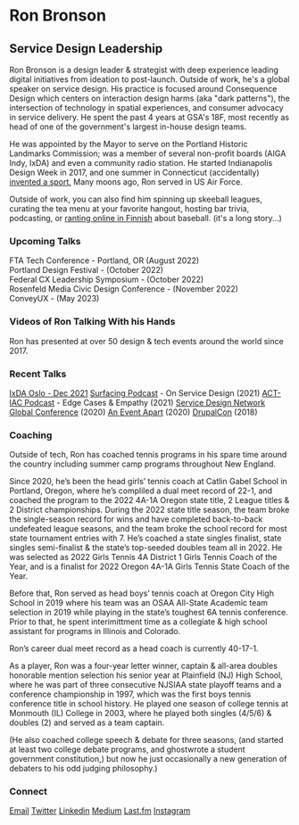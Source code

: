 <script context="module">
	/**
	 * @type {import('@sveltejs/kit').Load}
	 */
	export async function load({ fetch }) {
		const res = await fetch(`/posts.json`);
		const posts = await res.json();

		return {
			props: {
				posts
			}
		};
	}
</script>

<script>
	import Seo from '$lib/Seo.svelte';
	import BlogSummary from '$lib/BlogSummary.svelte';
	import { variables } from '$lib/variables';
	export let posts;

	const postsToShow = 3;
	$: blogPosts = posts.slice(0, postsToShow);
</script>

<!-- TODO UPDATE THE SEO INFO -->
<Seo title="Ron Bronson" description={variables.siteDescription} path="/" openGraphImage=""/>

# Ron Bronson

<h2>Service Design Leadership</h2>

Ron Bronson is a design leader & strategist with deep experience leading digital initiatives from ideation to post-launch. Outside of work, he's a global speaker on service design. His practice is focused around Consequence Design which centers on interaction design harms (aka "dark patterns"), the intersection of technology in spatial experiences, and consumer advocacy in service delivery. He spent the past 4 years at GSA's 18F, most recently as head of one of the government's largest in-house design teams.

He was appointed by the Mayor to serve on the Portland Historic Landmarks Commission; was a member of several non-profit boards (AIGA Indy, IxDA) and even a community radio station. He started Indianapolis Design Week in 2017, and one summer in Connecticut (accidentally) <a href="https://en.wikipedia.org/wiki/Tennis_polo">invented a sport.</a> Many moons ago, Ron served in US Air Force. <br>

Outside of work, you can also find him spinning up skeeball leagues, curating the tea menu at your favorite hangout, hosting bar trivia, podcasting, or <a href="https://www.superpesis.fi/uutiset/yhdysvaltalainen-ron-bronson-toteutti-unelmansa-ja-matkusti-suomeen-katsomaan-pesapalloa/">ranting online in Finnish</a> about baseball. (it's a long story...) <br>


<h3>Upcoming Talks</h3> 

FTA Tech Conference - Portland, OR (August 2022)<br />
Portland Design Festival - (October 2022)<br />
Federal CX Leadership Symposium - (October 2022) <br />
Rosenfeld Media Civic Design Conference - (November 2022) <br />
ConveyUX - (May 2023) <br />

<h3>Videos of Ron Talking With his Hands</h3>

Ron has presented at over 50 design & tech events around the world since 2017.

<h3>Recent Talks</h3>
<a href="https://vimeo.com/651801535">IxDA Oslo - Dec 2021</a>
<a href="https://www.surfacingpodcast.com/ron-bronson-transcript">Surfacing Podcast</a> - On Service Design (2021)
<a href="https://open.spotify.com/episode/3Xd9MZ9HdByErb41jb7vUX">ACT-IAC Podcast</a> - Edge Cases & Empathy (2021)
<a href="https://youtu.be/JqguCFiY3KM">Service Design Network Global Conference</a> (2020)
<a href="https://aneventapart.com/event/online-0720#s24059">An Event Apart</a> (2020)
<a href="https://www.youtube.com/watch?v=REUJCWpFOcI">DrupalCon</a> (2018)

<h3>Coaching</h3> 
Outside of tech, Ron has coached tennis programs in his spare time around the country including summer camp programs throughout New England.

Since 2020, he’s been the head girls’ tennis coach at Catlin Gabel School in Portland, Oregon, where he’s compliled a dual meet record of 22-1, and coached the program to the 2022 4A-1A Oregon state title, 2 League titles & 2 District championships. During the 2022 state title season, the team broke the single-season record for wins and have completed back-to-back undefeated league seasons, and the team broke the school record for most state tournament entries with 7. He’s coached a state singles finalist, state singles semi-finalist & the state’s top-seeded doubles team all in 2022. He was selected as 2022 Girls Tennis 4A District 1 Girls Tennis Coach of the Year, and is a finalist for 2022 Oregon 4A-1A Girls Tennis State Coach of the Year.

Before that, Ron served as head boys’ tennis coach at Oregon City High School in 2019 where his team was an OSAA All-State Academic team selection in 2019 while playing in the state’s toughest 6A tennis conference. Prior to that, he spent interimittment time as a collegiate & high school assistant for programs in Illinois and Colorado.

Ron’s career dual meet record as a head coach is currently 40-17-1.

As a player, Ron was a four-year letter winner, captain & all-area doubles honorable mention selection his senior year at Plainfield (NJ) High School, where he was part of three consecutive NJSIAA state playoff teams and a conference championship in 1997, which was the first boys tennis conference title in school history. He played one season of college tennis at Monmouth (IL) College in 2003, where he played both singles (4/5/6) & doubles (2) and served as a team captain.

(He also coached college speech & debate for three seasons, (and started at least two college debate programs, and ghostwrote a student government constitution,) but now he just occasionally a new generation of debaters to his odd judging philosophy.)

<h3>Connect</h3>
<a href="mailto:contact@ronbronson.com">Email</a>
<a href="https://twitter.com/ronbronson">Twitter</a>
<a href="https://linkedin.com/in/ronbronson">Linkedin</a>
<a href="https://ronbronson.medium.com/">Medium</a>
<a href="https://last.fm/user/omnivoreron">Last.fm</a>
<a href="https://glass.photo/ron">Instagram</a>
<a href="https://open.spotify.com/user/ronbronson?si=5ad7335e796f4535"><i class="fa-brands fa-spotify"></i></a>

<!--

## [Recent blog posts](/blog)

{#each blogPosts as blogPost}
<BlogSummary {blogPost} />
{/each} 
-->